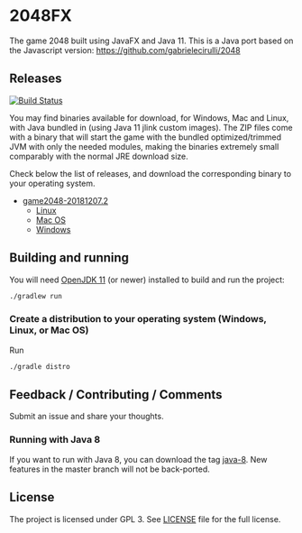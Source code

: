 # 2048FX

The game 2048 built using JavaFX and Java 11. This is a Java port based on the
Javascript version: https://github.com/gabrielecirulli/2048

## Releases

[![Build Status](https://dev.azure.com/brunocborges/fx2048/_apis/build/status/brunoborges.fx2048?branchName=master)](https://dev.azure.com/brunocborges/fx2048/_build/latest?definitionId=1&branchName=master)

You may find binaries available for download, for Windows, Mac and Linux, with Java bundled in (using Java 11 jlink custom images). The ZIP files come with a binary that will start the game with the bundled optimized/trimmed JVM with only the needed modules, making the binaries extremely small comparably with the normal JRE download size. 

Check below the list of releases, and download the corresponding binary to your operating system.

- [game2048-20181207.2](https://github.com/brunoborges/fx2048/releases)
  - [Linux](https://github.com/brunoborges/fx2048/releases/download/game2048-20181207.2/game2048-linux.zip)
  - [Mac OS](https://github.com/brunoborges/fx2048/releases/download/game2048-20181207.2/game2048-mac.zip)
  - [Windows](https://github.com/brunoborges/fx2048/releases/download/game2048-20181207.2/game2048-win.zip)

## Building and running

You will need [OpenJDK 11](http://jdk.java.net/11/) (or newer) installed to build and run the project:

```bash
./gradlew run
```

### Create a distribution to your operating system (Windows, Linux, or Mac OS)

Run

```bash
./gradle distro
```

## Feedback / Contributing / Comments
Submit an issue and share your thoughts.

### Running with Java 8

If you want to run with Java 8, you can download the tag [java-8](https://github.com/brunoborges/fx2048/releases/tag/java-8). New features in the master branch will not be back-ported.

## License

The project is licensed under GPL 3. See [LICENSE](https://raw.githubusercontent.com/brunoborges/fx2048/master/LICENSE) file for the full license.
